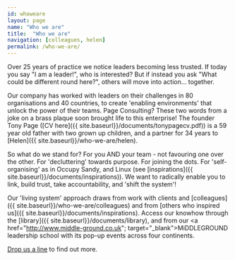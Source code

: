 ```yaml
---
id: whoweare
layout: page
name: "Who we are"
title:  "Who we are"
navigation: [colleagues, helen]
permalink: /who-we-are/
---
```


Over 25 years of practice we notice leaders becoming less trusted. If today you say "I am a leader!", who is interested? But if instead you ask "What could be different round here?", others will move into action... together. 

Our company has worked with leaders on their challenges in 80 organisations and 40 countries, to create 'enabling environments' that unlock the power of their teams. Page Consulting? These two words from a joke on a brass plaque soon brought life to this enterprise! The founder Tony Page ([CV here]({{ site.baseurl}}/documents/tonypagecv.pdf)) is a 59 year old father with two grown up children, and a partner for 34 years to [Helen]({{ site.baseurl}}/who-we-are/helen). 

So what do we stand for? For you AND your team - not favouring one over the other. For 'decluttering' towards purpose. For joining the dots. For 'self-organising' as in Occupy Sandy, and Linux (see [inspirations]({{ site.baseurl}}/documents/inspirations)). We want to radically enable you to link, build trust, take accountability, and 'shift the system'! 

Our 'living system' approach draws from work with clients and [colleagues]({{ site.baseurl}}/who-we-are/colleagues) and from [others who inspired us]({{ site.baseurl}}/documents/inspirations). Access our knowhow through the [library]({{ site.baseurl}}/documents/library), and from our <a href="http://www.middle-ground.co.uk"; target="_blank">MiDDLEGROUND</a> leadership school with its pop-up events across four continents. 

<a href="mailto:info@pageconsulting.co.uk">Drop us a line</a> to find out more. 


